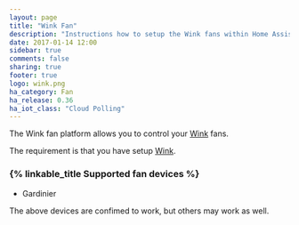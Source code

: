 ```yaml
---
layout: page
title: "Wink Fan"
description: "Instructions how to setup the Wink fans within Home Assistant."
date: 2017-01-14 12:00
sidebar: true
comments: false
sharing: true
footer: true
logo: wink.png
ha_category: Fan
ha_release: 0.36
ha_iot_class: "Cloud Polling"
---
```



The Wink fan platform allows you to control your [Wink](http://www.wink.com/) fans.

The requirement is that you have setup [Wink](/components/wink/).


### {% linkable_title Supported fan devices %}

- Gardinier


<p class='note'>
The above devices are confimed to work, but others may work as well.
</p>


